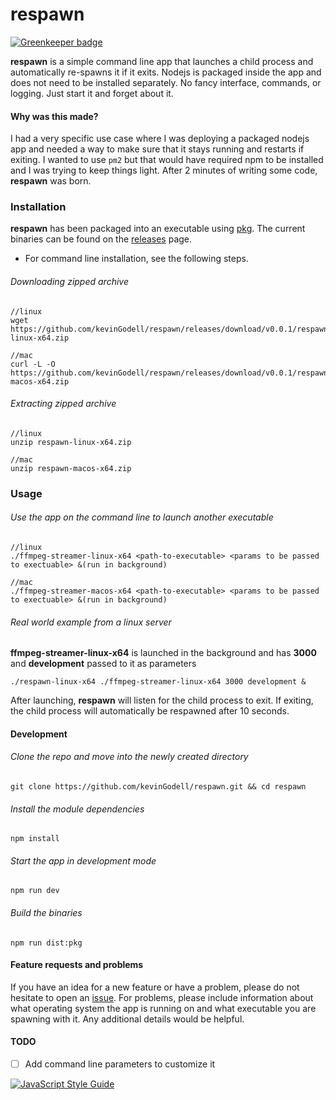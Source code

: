 # respawn

[![Greenkeeper badge](https://badges.greenkeeper.io/kevinGodell/respawn.svg)](https://greenkeeper.io/)

**respawn** is a simple command line app that launches a child process and automatically re-spawns it if it exits.
Nodejs is packaged inside the app and does not need to be installed separately.
No fancy interface, commands, or logging.
Just start it and forget about it.

#### Why was this made?
I had a very specific use case where I was deploying a packaged nodejs app and needed a way to make sure that it stays running and restarts if exiting.
I wanted to use `pm2` but that would have required npm to be installed and I was trying to keep things light.
After 2 minutes of writing some code, **respawn** was born. 

### Installation
**respawn** has been packaged into an executable using [pkg](https://github.com/zeit/pkg).
The current binaries can be found on the [releases](https://github.com/kevinGodell/respawn/releases/tag/v0.0.1) page.
* For command line installation, see the following steps.

###### Downloading zipped archive
```
//linux
wget https://github.com/kevinGodell/respawn/releases/download/v0.0.1/respawn-linux-x64.zip

//mac
curl -L -O https://github.com/kevinGodell/respawn/releases/download/v0.0.1/respawn-macos-x64.zip
```

###### Extracting zipped archive
```
//linux
unzip respawn-linux-x64.zip

//mac
unzip respawn-macos-x64.zip
```

### Usage

###### Use the app on the command line to launch another executable
```
//linux
./ffmpeg-streamer-linux-x64 <path-to-executable> <params to be passed to exectuable> &(run in background)

//mac
./ffmpeg-streamer-macos-x64 <path-to-executable> <params to be passed to exectuable> &(run in background)
```

###### Real world example from a linux server
**ffmpeg-streamer-linux-x64** is launched in the background and has **3000** and **development** passed to it as parameters
```
./respawn-linux-x64 ./ffmpeg-streamer-linux-x64 3000 development &
```

After launching, **respawn** will listen for the child process to exit.
If exiting, the child process will automatically be respawned after 10 seconds.

#### Development

###### Clone the repo and move into the newly created directory
```
git clone https://github.com/kevinGodell/respawn.git && cd respawn
```

###### Install the module dependencies
```
npm install
```

###### Start the app in development mode
```
npm run dev
```

###### Build the binaries
```
npm run dist:pkg
```

#### Feature requests and problems
If you have an idea for a new feature or have a problem, please do not hesitate to open an [issue](https://github.com/kevinGodell/respawn/issues).
For problems, please include information about what operating system the app is running on and what executable you are spawning with it.
Any additional details would be helpful.

#### TODO
* [ ] Add command line parameters to customize it

[![JavaScript Style Guide](https://cdn.rawgit.com/standard/standard/master/badge.svg)](https://github.com/standard/standard)
